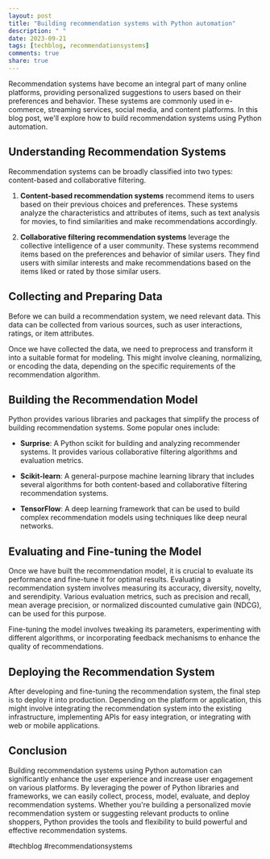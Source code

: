 ```yaml
---
layout: post
title: "Building recommendation systems with Python automation"
description: " "
date: 2023-09-21
tags: [techblog, recommendationsystems]
comments: true
share: true
---
```


Recommendation systems have become an integral part of many online platforms, providing personalized suggestions to users based on their preferences and behavior. These systems are commonly used in e-commerce, streaming services, social media, and content platforms. In this blog post, we'll explore how to build recommendation systems using Python automation.

## Understanding Recommendation Systems

Recommendation systems can be broadly classified into two types: content-based and collaborative filtering.

1. **Content-based recommendation systems** recommend items to users based on their previous choices and preferences. These systems analyze the characteristics and attributes of items, such as text analysis for movies, to find similarities and make recommendations accordingly.

2. **Collaborative filtering recommendation systems** leverage the collective intelligence of a user community. These systems recommend items based on the preferences and behavior of similar users. They find users with similar interests and make recommendations based on the items liked or rated by those similar users.

## Collecting and Preparing Data

Before we can build a recommendation system, we need relevant data. This data can be collected from various sources, such as user interactions, ratings, or item attributes.

Once we have collected the data, we need to preprocess and transform it into a suitable format for modeling. This might involve cleaning, normalizing, or encoding the data, depending on the specific requirements of the recommendation algorithm.

## Building the Recommendation Model

Python provides various libraries and packages that simplify the process of building recommendation systems. Some popular ones include:

- **Surprise**: A Python scikit for building and analyzing recommender systems. It provides various collaborative filtering algorithms and evaluation metrics.

- **Scikit-learn**: A general-purpose machine learning library that includes several algorithms for both content-based and collaborative filtering recommendation systems.

- **TensorFlow**: A deep learning framework that can be used to build complex recommendation models using techniques like deep neural networks.

## Evaluating and Fine-tuning the Model

Once we have built the recommendation model, it is crucial to evaluate its performance and fine-tune it for optimal results. Evaluating a recommendation system involves measuring its accuracy, diversity, novelty, and serendipity. Various evaluation metrics, such as precision and recall, mean average precision, or normalized discounted cumulative gain (NDCG), can be used for this purpose.

Fine-tuning the model involves tweaking its parameters, experimenting with different algorithms, or incorporating feedback mechanisms to enhance the quality of recommendations.

## Deploying the Recommendation System

After developing and fine-tuning the recommendation system, the final step is to deploy it into production. Depending on the platform or application, this might involve integrating the recommendation system into the existing infrastructure, implementing APIs for easy integration, or integrating with web or mobile applications.

## Conclusion

Building recommendation systems using Python automation can significantly enhance the user experience and increase user engagement on various platforms. By leveraging the power of Python libraries and frameworks, we can easily collect, process, model, evaluate, and deploy recommendation systems. Whether you're building a personalized movie recommendation system or suggesting relevant products to online shoppers, Python provides the tools and flexibility to build powerful and effective recommendation systems.

#techblog #recommendationsystems